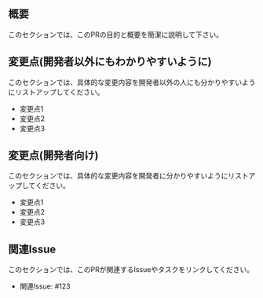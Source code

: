 ## 概要  

このセクションでは、このPRの目的と概要を簡潔に説明して下さい。   

## 変更点(開発者以外にもわかりやすいように)  

このセクションでは、具体的な変更内容を開発者以外の人にも分かりやすいようにリストアップしてください。 

- 変更点1 
- 変更点2 
- 変更点3 

## 変更点(開発者向け)  
このセクションでは、具体的な変更内容を開発者に分かりやすいようにリストアップしてください。  

- 変更点1 
- 変更点2 
- 変更点3 

## 関連Issue  
このセクションでは、このPRが関連するIssueやタスクをリンクしてください。

- 関連Issue: #123
